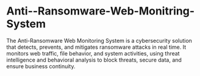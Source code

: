 # Anti--Ransomware-Web-Monitring-System
The Anti-Ransomware Web Monitoring System is a cybersecurity solution that detects, prevents, and mitigates ransomware attacks in real time. It monitors web traffic, file behavior, and system activities, using threat intelligence and behavioral analysis to block threats, secure data, and ensure business continuity.
